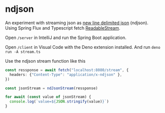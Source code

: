 # ndjson
An experiment with streaming json as [new line delimited json](http://ndjson.org/) (ndjson). Using Spring Flux and Typescript fetch [ReadableStream](https://developer.mozilla.org/en-US/docs/Web/API/Streams_API/Using_readable_streams).

Open `/server` in IntelliJ and run the Spring Boot application.

Open `/client` in Visual Code with the Deno extension installed. And run 
`deno run -A stream.ts`

Use the ndjson stream function like this
```typescript
const ressponse = await fetch("localhost:8080/stream", {
  headers: {"Content-Type": "application/x-ndjson" },
})

const jsonStream = ndJsonStream(ressponse)

for await (const value of jsonStream) {
  console.log(`value=${JSON.stringify(value)}`)
}
```
